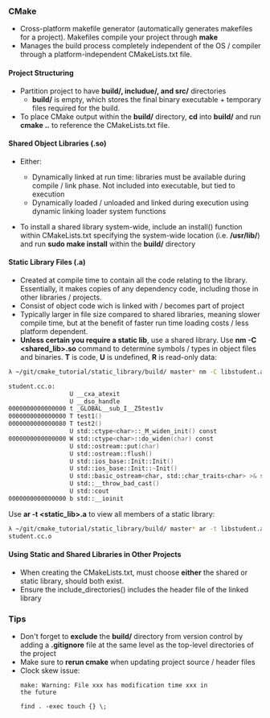 ### CMake
* Cross-platform makefile generator (automatically generates makefiles for a
    project). Makefiles compile your project through **make**
* Manages the build process completely independent of the OS / compiler through
    a platform-independent CMakeLists.txt file.

#### Project Structuring
* Partition project to have **build/, includue/, and src/** directories
    * **build/** is empty, which stores the final binary executable + temporary
        files required for the build.
* To place CMake output within the **build/** directory, **cd** into **build/**
    and run **cmake ..** to reference the CMakeLists.txt file.

#### Shared Object Libraries (.so)
* Either:
    * Dynamically linked at run time: libraries must be available during compile / link phase. Not included into executable, but tied to execution
    * Dynamically loaded / unloaded and linked during execution using dynamic
        linking loader system functions

* To install a shared library system-wide, include an install() function within
    CMakeLists.txt specifying the system-wide location (i.e. **/usr/lib/**) and
    run **sudo make install** within the **build/** directory

#### Static Library Files (.a)
* Created at compile time to contain all the code relating to the library.
    Essentially, it makes copies of any dependency code, including those in
    other libraries / projects.
* Consist of object code wich is linked with / becomes part of project
* Typically larger in file size compared to shared libraries, meaning slower compile time, but at
    the benefit of faster run time loading costs / less platform dependent.
* **Unless certain you require a static lib**, use a shared library.
Use **nm -C <shared_lib>.so** command to determine symbols / types in object files and binaries. 
**T** is code, **U** is undefined, **R** is read-only data:
```zsh
λ ~/git/cmake_tutorial/static_library/build/ master* nm -C libstudent.a

student.cc.o:
                 U __cxa_atexit
                 U __dso_handle
0000000000000000 t _GLOBAL__sub_I__Z5test1v
0000000000000000 T test1()
0000000000000080 T test2()
                 U std::ctype<char>::_M_widen_init() const
0000000000000000 W std::ctype<char>::do_widen(char) const
                 U std::ostream::put(char)
                 U std::ostream::flush()
                 U std::ios_base::Init::Init()
                 U std::ios_base::Init::~Init()
                 U std::basic_ostream<char, std::char_traits<char> >& std::__ostream_insert<char, std::char_traits<char> >(std::basic_ostream<char, std::char_traits<char> >&, char const*, long)
                 U std::__throw_bad_cast()
                 U std::cout
0000000000000000 b std::__ioinit
```

Use **ar -t <static_lib>.a** to view all members of a static library:
```zsh
λ ~/git/cmake_tutorial/static_library/build/ master* ar -t libstudent.a 
student.cc.o
```

#### Using Static and Shared Libraries in Other Projects
* When creating the CMakeLists.txt, must choose **either** the shared or static
    library, should both exist.
* Ensure the include_directories() includes the header file of the linked
    library

### Tips
* Don't forget to **exclude** the **build/** directory from version control by adding a
    **.gitignore** file at the same level as the top-level directories of the
    project
* Make sure to **rerun cmake** when updating project source / header files
* Clock skew issue: 
    ```
    make: Warning: File xxx has modification time xxx in
    the future
    ```
    ```
    find . -exec touch {} \;
    ```
